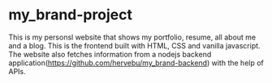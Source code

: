# my_brand-project
This is my personsl website that shows my portfolio, resume, all about me and a blog.
This is the frontend built with HTML, CSS and vanilla javascript. The website also fetches information from a nodejs backend application(https://github.com/hervebu/my_brand-backend) with the help of APIs.
